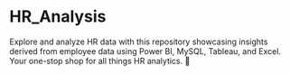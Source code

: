 # HR_Analysis
Explore and analyze HR data with this repository showcasing insights derived from employee data using Power BI, MySQL, Tableau, and Excel. Your one-stop shop for all things HR analytics. 🚀
